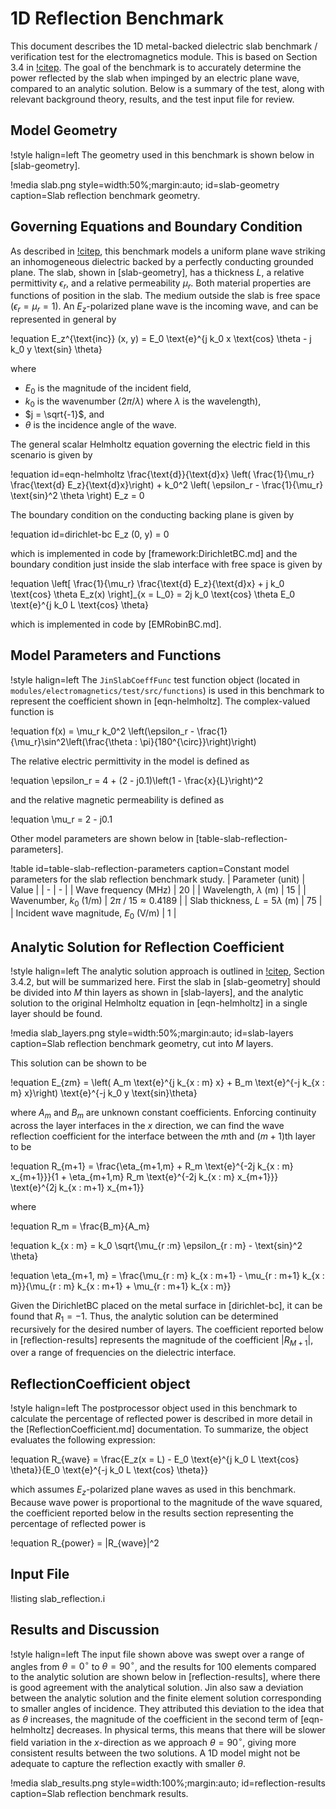 # 1D Reflection Benchmark

This document describes the 1D metal-backed dielectric slab benchmark / verification
test for the electromagnetics module. This is based on Section 3.4 in [!citep](jin-fem).
The goal of the benchmark is to accurately determine the power reflected by the
slab when impinged by an electric plane wave, compared to an analytic solution.
Below is a summary of the test, along with relevant background theory, results,
and the test input file for review.

## Model Geometry

!style halign=left
The geometry used in this benchmark is shown below in [slab-geometry].

!media slab.png
       style=width:50%;margin:auto;
       id=slab-geometry
       caption=Slab reflection benchmark geometry.

## Governing Equations and Boundary Condition

As described in [!citep](jin-fem), this benchmark models a uniform plane wave
striking an inhomogeneous dielectric backed by a perfectly conducting grounded
plane. The slab, shown in [slab-geometry], has a thickness $L$, a relative
permittivity $\epsilon_r$, and a relative permeability $\mu_r$. Both material
properties are functions of position in the slab. The medium outside the slab is
free space ($\epsilon_r = \mu_r = 1$). An $E_z$-polarized plane wave is the
incoming wave, and can be represented in general by

!equation
E_z^{\text{inc}} (x, y) = E_0 \text{e}^{j k_0 x \text{cos} \theta - j k_0 y \text{sin} \theta}

where

- $E_0$ is the magnitude of the incident field,
- $k_0$ is the wavenumber ($2 \pi / \lambda$) where $\lambda$ is the wavelength),
- $j = \sqrt{-1}$, and
- $\theta$ is the incidence angle of the wave.

The general scalar Helmholtz equation governing the electric field in this
scenario is given by

!equation id=eqn-helmholtz
\frac{\text{d}}{\text{d}x} \left( \frac{1}{\mu_r} \frac{\text{d} E_z}{\text{d}x}\right) + k_0^2 \left( \epsilon_r - \frac{1}{\mu_r} \text{sin}^2 \theta \right) E_z = 0

The boundary condition on the conducting backing plane is given by

!equation id=dirichlet-bc
E_z (0, y) = 0

which is implemented in code by [framework:DirichletBC.md] and the boundary condition just
inside the slab interface with free space is given by

!equation
\left[ \frac{1}{\mu_r} \frac{\text{d} E_z}{\text{d}x} + j k_0 \text{cos} \theta E_z(x) \right]_{x = L_0} = 2j k_0 \text{cos} \theta E_0 \text{e}^{j k_0 L \text{cos} \theta}

which is implemented in code by [EMRobinBC.md].

## Model Parameters and Functions

!style halign=left
The `JinSlabCoeffFunc` test function object (located in `modules/electromagnetics/test/src/functions`)
is used in this benchmark to represent the coefficient shown in [eqn-helmholtz].
The complex-valued function is

!equation
f(x) = \mu_r k_0^2 \left(\epsilon_r - \frac{1}{\mu_r}\sin^2\left(\frac{\theta \: \pi}{180^{\circ}}\right)\right)

The relative electric permittivity in the model is defined as

!equation
\epsilon_r = 4 + (2 - j0.1)\left(1 - \frac{x}{L}\right)^2

and the relative magnetic permeability is defined as

!equation
\mu_r = 2 - j0.1

Other model parameters are shown below in [table-slab-reflection-parameters].

!table id=table-slab-reflection-parameters caption=Constant model parameters for the slab reflection benchmark study.
| Parameter (unit) | Value |
| - | - |
| Wave frequency (MHz) | 20 |
| Wavelength, $\lambda$ (m) | 15 |
| Wavenumber, $k_0$ (1/m) | $2 \pi$ / $15 \approx 0.4189$ |
| Slab thickness, $L = 5\lambda$ (m) | 75 |
| Incident wave magnitude, $E_0$ (V/m) | 1 |

## Analytic Solution for Reflection Coefficient

!style halign=left
The analytic solution approach is outlined in [!citep](jin-fem), Section 3.4.2,
but will be summarized here. First the slab in [slab-geometry] should be divided
into $M$ thin layers as shown in [slab-layers], and the analytic solution to the
original Helmholtz equation in [eqn-helmholtz] in a single layer should be found.

!media slab_layers.png
       style=width:50%;margin:auto;
       id=slab-layers
       caption=Slab reflection benchmark geometry, cut into $M$ layers.

This solution can be shown to be

!equation
E_{zm} = \left( A_m \text{e}^{j k_{x \: m} x}  + B_m \text{e}^{-j k_{x \: m} x}\right) \text{e}^{-j k_0 y \text{sin}\theta}

where $A_m$ and $B_m$ are unknown constant coefficients. Enforcing continuity
across the layer interfaces in the $x$ direction, we can find the wave reflection
coefficient for the interface between the $m$th and $(m+1)$th layer to be

!equation
R_{m+1} = \frac{\eta_{m+1,m} + R_m \text{e}^{-2j k_{x \: m} x_{m+1}}}{1 + \eta_{m+1,m} R_m \text{e}^{-2j k_{x \: m} x_{m+1}}} \text{e}^{2j k_{x \: m+1} x_{m+1}}

where

!equation
R_m = \frac{B_m}{A_m}

!equation
k_{x \: m} = k_0 \sqrt{\mu_{r \:m} \epsilon_{r \: m} - \text{sin}^2 \theta}

!equation
\eta_{m+1, m} = \frac{\mu_{r \: m} k_{x \: m+1} - \mu_{r \: m+1} k_{x \: m}}{\mu_{r \: m} k_{x \: m+1} + \mu_{r \: m+1} k_{x \: m}}

Given the DirichletBC placed on the metal surface in [dirichlet-bc], it can be
found that $R_1 = -1$. Thus, the analytic solution can be determined recursively
for the desired number of layers. The coefficient reported below in
[reflection-results] represents the magnitude of the coefficient $|R_{M+1}|$,
over a range of frequencies on the dielectric interface.

## ReflectionCoefficient object

!style halign=left
The postprocessor object used in this benchmark to calculate the percentage of
reflected power is described in more detail in the [ReflectionCoefficient.md]
documentation. To summarize, the object evaluates the following expression:

!equation
R_{wave} = \frac{E_z(x = L) - E_0 \text{e}^{j k_0 L \text{cos} \theta}}{E_0 \text{e}^{-j k_0 L \text{cos} \theta}}

which assumes $E_z$-polarized plane waves as used in this benchmark. Because wave
power is proportional to the magnitude of the wave squared, the coefficient
reported below in the results section representing the percentage of reflected
power is

!equation
R_{power} = |R_{wave}|^2

## Input File

!listing slab_reflection.i

## Results and Discussion

!style halign=left
The input file shown above was swept over a range of angles from $\theta = 0^\circ$ to
$\theta = 90^\circ$, and the results for 100 elements compared to the analytic
solution are shown below in [reflection-results], where there is good agreement
with the analytical solution. Jin also saw a deviation between the analytic
solution and the finite element solution corresponding to smaller angles of
incidence. They attributed this deviation to the idea that as $\theta$ increases,
the magnitude of the coefficient in the second term of [eqn-helmholtz] decreases.
In physical terms, this means that there will be slower field variation in the
$x$-direction as we approach $\theta = 90^{\circ}$, giving more consistent results
between the two solutions. A 1D model might not be adequate to capture the
reflection exactly with smaller $\theta$.

!media slab_results.png
       style=width:100%;margin:auto;
       id=reflection-results
       caption=Slab reflection benchmark results.
